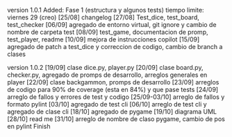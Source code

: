 version 1.0.1
Added:
Fase 1 (estructura y algunos tests) tiempo limite: viernes 29 (creo)
[25/08] changelog 
[27/08] Test_dice, test_board, test_checker
[06/09] agregado de entorno virtual, git ignore y cambio de nombre de carpeta test
[08/09] test_game, documentacion de promp, test_player, readme
[10/09] mejora de instrucciones copilot
[15/09] agregado de patch a test_dice y correccion de codigo, cambio de branch a clases

version 1.0.2
[19/09] clase dice.py, player.py
[20/09] clase board.py, checker.py, agregado de promps de desarrollo, arreglos generales en player
[22/09] clase backgammon, promps de desarrollo 
[23/09] arreglos de codigo para 90% de coverage (esta en 84%) y que pase tests
[24/09] arreglo de fallos y errores de test y codigo
[25/09-03/10] arreglo de fallos y formato pylint 
[03/10] agregado de test cli
[06/10] arreglo de test cli y agregado de clase cli
[18/10] agregado de pygame
[19/10] diagrama UML
[28/10] read me
[31/10] arreglo de nombre de claso pygame, cambio de pos en pylint
Finish
